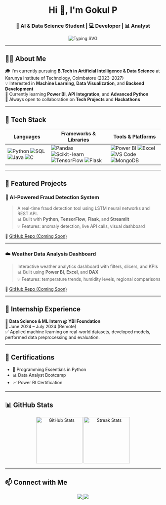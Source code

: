 <h1 align="center">Hi 👋, I'm Gokul P</h1>
<h3 align="center">🚀 AI & Data Science Student | 💻 Developer | 📊 Analyst</h3>

<p align="center">
  <img src="https://readme-typing-svg.demolab.com?font=Poppins&size=22&duration=3000&pause=1000&center=true&vCenter=true&width=435&lines=Turning+Data+into+Insights;Building+AI+solutions+with+impact;Let's+collaborate+and+create+cool+stuff!" alt="Typing SVG" />
</p>

---

## 👨‍🎓 About Me

🎓 I'm currently pursuing **B.Tech in Artificial Intelligence & Data Science** at Karunya Institute of Technology, Coimbatore (2023–2027)  
💡 Interested in **Machine Learning**, **Data Visualization**, and **Backend Development**  
🌱 Currently learning **Power BI**, **API Integration**, and **Advanced Python**  
🤝 Always open to collaboration on **Tech Projects** and **Hackathons**

---

## 🧰 Tech Stack

| Languages | Frameworks & Libraries | Tools & Platforms |
|----------|------------------------|-------------------|
| ![Python](https://img.shields.io/badge/Python-3776AB?logo=python&logoColor=white&style=for-the-badge) ![SQL](https://img.shields.io/badge/SQL-003B57?logo=mysql&logoColor=white&style=for-the-badge) ![Java](https://img.shields.io/badge/Java-ED8B00?logo=openjdk&logoColor=white&style=for-the-badge) ![C](https://img.shields.io/badge/C-00599C?logo=c&logoColor=white&style=for-the-badge) | ![Pandas](https://img.shields.io/badge/Pandas-150458?logo=pandas&logoColor=white&style=for-the-badge) ![Scikit-learn](https://img.shields.io/badge/Sklearn-F7931E?logo=scikit-learn&logoColor=white&style=for-the-badge) ![TensorFlow](https://img.shields.io/badge/TensorFlow-FF6F00?logo=tensorflow&logoColor=white&style=for-the-badge) ![Flask](https://img.shields.io/badge/Flask-000000?logo=flask&logoColor=white&style=for-the-badge) | ![Power BI](https://img.shields.io/badge/Power%20BI-F2C811?logo=powerbi&logoColor=black&style=for-the-badge) ![Excel](https://img.shields.io/badge/Excel-217346?logo=microsoft-excel&logoColor=white&style=for-the-badge) ![VS Code](https://img.shields.io/badge/VS%20Code-007ACC?logo=visualstudiocode&logoColor=white&style=for-the-badge) ![MongoDB](https://img.shields.io/badge/MongoDB-47A248?logo=mongodb&logoColor=white&style=for-the-badge) |

---

## 📌 Featured Projects

### 🔐 AI-Powered Fraud Detection System
> A real-time fraud detection tool using LSTM neural networks and REST API.  
> 📊 Built with **Python**, **TensorFlow**, **Flask**, and **Streamlit**  
> 💡 Features: anomaly detection, live API calls, visual dashboard

🔗 [GitHub Repo (Coming Soon)](#)

---

### ☁️ Weather Data Analysis Dashboard
> Interactive weather analytics dashboard with filters, slicers, and KPIs  
> 📊 Built using **Power BI**, **Excel**, and **DAX**  
> 💡 Features: temperature trends, humidity levels, regional comparisons

🔗 [GitHub Repo (Coming Soon)](#)

---

## 💼 Internship Experience

🧪 **Data Science & ML Intern @ YBI Foundation**  
📅 June 2024 – July 2024 (Remote)  
✅ Applied machine learning on real-world datasets, developed models, performed data preprocessing and evaluation.

---

## 📜 Certifications

- 🐍 Programming Essentials in Python  
- 📊 Data Analyst Bootcamp  
- 📈 Power BI Certification  

---

## 📊 GitHub Stats

<p align="center">
  <img src="https://github-readme-stats.vercel.app/api?username=gokul18062006&show_icons=true&theme=tokyonight" alt="GitHub Stats" height="150"/>
  <img src="https://github-readme-streak-stats.herokuapp.com/?user=gokul18062006&theme=tokyonight" alt="Streak Stats" height="150"/>
</p>

---

## 📫 Connect with Me

<p align="center">
  <a href="https://www.linkedin.com/in/gokul-p-772850361">
    <img src="https://img.shields.io/badge/LinkedIn-0A66C2?logo=linkedin&logoColor=white&style=for-the-badge" />
  </a>
  <a href="mailto:gokulp1806offiicial@gmail.com">
    <img src="https://img.shields.io/badge/Gmail-D14836?logo=gmail&logoColor=white&style=for-the-badge" />
  </a>
</p>
